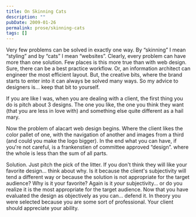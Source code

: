 ```yaml
---
title: On Skinning Cats
description: ""
pubDate: 2009-01-26
permalink: prose/skinning-cats
tags: []
---
```


Very few problems can be solved in exactly one way. By “skinning” I mean “styling” and by “cats” I mean “websites”. Clearly, every problem can have more than one solution. Few places is this more true than with web design. Sure, there can be a best practice workflow. Or, an information architect can engineer the most efficient layout. But, the creative bits, where the brand starts to enter into it can always be solved many ways. So my advice to designers is… keep that bit to yourself.

If you are like I was, when you are dealing with a client, the first thing you do is pitch about 3 designs. The one you like, the one you think they want (that you are less in love with) and something else quite different as a hail mary.

Now the problem of alacart web design begins. Where the client likes the color pallet of one, with the navigation of another and images from a third (and could you make the logo bigger). In the end what you can have, if you're not careful, is a frankenstien of committee approved “design”. where the whole is less than the sum of all parts.

Solution. Just pitch the pick of the litter. If you don't think they will like your favorite design… think about why. Is it because the client's subjectivity will tend a different way or because the solution is not appropriate for the target audience? Why is it your favorite? Again is it *your* subjectivity… or do you realize it is the most appropriate for the target audience. Now that you have evaluated the design as objectively as you can… defend it. In theory you were selected because you are some sort of professional. Your client should appreciate your ability.